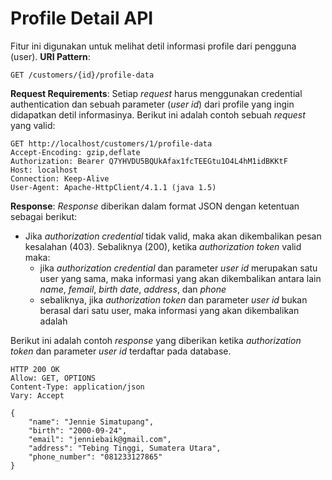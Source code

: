 ﻿# Profile Detail API

Fitur ini digunakan untuk melihat detil informasi profile dari pengguna (user).
**URI Pattern**:
```
GET /customers/{id}/profile-data
```
**Request Requirements**:
Setiap *request* harus menggunakan credential authentication dan sebuah parameter (*user id*) dari profile yang ingin didapatkan detil informasinya.
Berikut ini adalah contoh sebuah *request* yang valid:
```
GET http://localhost/customers/1/profile-data
Accept-Encoding: gzip,deflate
Authorization: Bearer Q7YHVDU5BQUkAfax1fcTEEGtu1O4L4hM1idBKKtF
Host: localhost
Connection: Keep-Alive
User-Agent: Apache-HttpClient/4.1.1 (java 1.5)

```

**Response**:
*Response* diberikan dalam format JSON dengan ketentuan sebagai berikut:
- Jika *authorization credential* tidak valid, maka akan dikembalikan pesan kesalahan (403). Sebaliknya (200), ketika *authorization token* valid maka:
    - jika *authorization credential* dan parameter *user id* merupakan satu user yang sama, maka informasi yang akan dikembalikan antara lain *name*, *femail*, *birth date*, *address*, dan *phone*
    - sebaliknya, jika *authorization token* dan parameter *user id* bukan berasal dari satu user, maka informasi yang akan dikembalikan adalah 

Berikut ini adalah contoh *response* yang diberikan ketika *authorization token* dan parameter *user id* terdaftar pada database.
```
HTTP 200 OK
Allow: GET, OPTIONS
Content-Type: application/json
Vary: Accept

{
    "name": "Jennie Simatupang",
    "birth": "2000-09-24",
    "email": "jenniebaik@gmail.com",
    "address": "Tebing Tinggi, Sumatera Utara",
    "phone_number": "081233127865"
}

```

